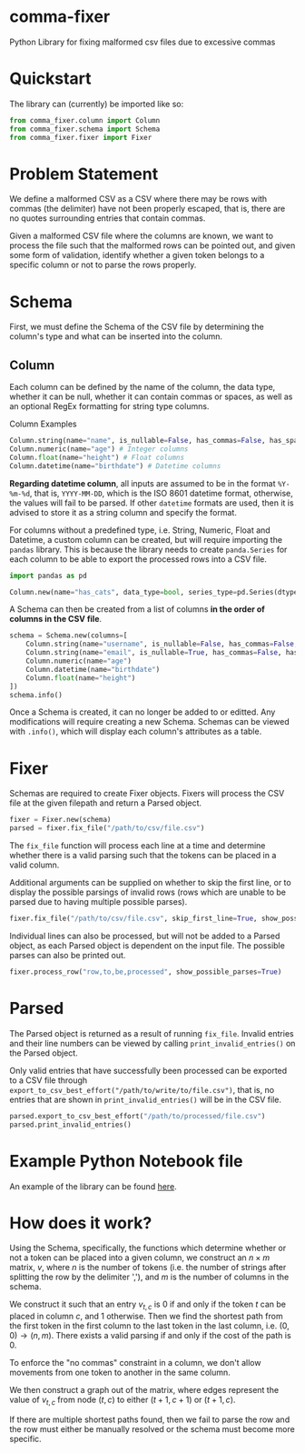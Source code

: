 # comma-fixer
Python Library for fixing malformed csv files due to excessive commas

# Quickstart

The library can (currently) be imported like so:

```python
from comma_fixer.column import Column
from comma_fixer.schema import Schema
from comma_fixer.fixer import Fixer
```

# Problem Statement

We define a malformed CSV as a CSV where there may be rows with commas (the delimiter) have not been properly escaped, that is, there are no quotes surrounding entries that contain commas.

Given a malformed CSV file where the columns are known, we want to process the file such that the malformed rows can be pointed out, and given some form of validation, identify whether a given
token belongs to a specific column or not to parse the rows properly.

# Schema

First, we must define the Schema of the CSV file by determining the column's type and what can be inserted into the column.

## Column

Each column can be defined by the name of the column, the data type, whether it can be null, whether it can contain commas or spaces, as well as an optional RegEx formatting for string type columns.

Column Examples
```python
Column.string(name="name", is_nullable=False, has_commas=False, has_spaces=True) # Text columns
Column.numeric(name="age") # Integer columns
Column.float(name="height") # Float columns
Column.datetime(name="birthdate") # Datetime columns
```

**Regarding datetime column**, all inputs are assumed to be in the format `%Y-%m-%d`, that is, `YYYY-MM-DD`, which is the ISO 8601 datetime format, otherwise, the values
will fail to be parsed. If other `datetime` formats are used, then it is advised to store it as a string column and specify the format.

For columns without a predefined type, i.e. String, Numeric, Float and Datetime, a custom column can be created, but will require importing the `pandas` library. This is because the library needs to create `panda.Series` for each column to be able to export the processed rows into a CSV file.

```python
import pandas as pd

Column.new(name="has_cats", data_type=bool, series_type=pd.Series(dtype=bool), is_nullable=False, has_commas=False, has_spaces=False, format=None) # For columns that don't have predefined types
```

A Schema can then be created from a list of columns **in the order of columns in the CSV file**.

```python
schema = Schema.new(columns=[
    Column.string(name="username", is_nullable=False, has_commas=False, has_spaces=False),
    Column.string(name="email", is_nullable=True, has_commas=False, has_spaces=False, format=r"[a-zA-Z0-9\.-]+@[a-z]+(\.[a-z]+)+")
    Column.numeric(name="age")
    Column.datetime(name="birthdate")
    Column.float(name="height")
])
schema.info()
```

Once a Schema is created, it can no longer be added to or editted. Any modifications will require creating a new Schema.
Schemas can be viewed with `.info()`, which will display each column's attributes as a table.

# Fixer

Schemas are required to create Fixer objects. Fixers will process the CSV file at the given filepath and return a Parsed object.

```python
fixer = Fixer.new(schema)
parsed = fixer.fix_file("/path/to/csv/file.csv")
```

The `fix_file` function will process each line at a time and determine whether there is a valid parsing such that the tokens
can be placed in a valid column.

Additional arguments can be supplied on whether to skip the first line, or to display the possible parsings of invalid rows (rows
which are unable to be parsed due to having multiple possible parses).

```python
fixer.fix_file("/path/to/csv/file.csv", skip_first_line=True, show_possible_parses=True)
```

Individual lines can also be processed, but will not be added to a Parsed object, as each Parsed object is dependent on the input file.
The possible parses can also be printed out.

```python
fixer.process_row("row,to,be,processed", show_possible_parses=True)
```


# Parsed

The Parsed object is returned as a result of running `fix_file`. Invalid entries and their line numbers can be viewed by calling
`print_invalid_entries()` on the Parsed object.

Only valid entries that have successfully been processed can be exported to a CSV file through `export_to_csv_best_effort("/path/to/write/to/file.csv")`,
that is, no entries that are shown in `print_invalid_entries()` will be in the CSV file.

```python
parsed.export_to_csv_best_effort("/path/to/processed/file.csv")
parsed.print_invalid_entries()
```

# Example Python Notebook file

An example of the library can be found [here](example.ipynb).

# How does it work?

Using the Schema, specifically, the functions which determine whether or not a token can be placed into a given column, we construct
an $n \times m$ matrix, $v$, where $n$ is the number of tokens (i.e. the number of strings after splitting the row by the delimiter ','), and
$m$ is the number of columns in the schema.

We construct it such that an entry $v_{t,c}$ is $0$ if and only if the token $t$ can be placed in column $c$, and $1$ otherwise.
Then we find the shortest path from the first token in the first column to the last token in the last column, i.e. $(0,0) \rightarrow (n,m)$.
There exists a valid parsing if and only if the cost of the path is 0.

To enforce the "no commas" constraint in a column, we don't allow movements from one token to another in the same column.

We then construct a graph out of the matrix, where edges represent the value of $v_{t,c}$ from node $(t, c)$ to either $(t+1, c+1)$ or $(t+1, c)$.

If there are multiple shortest paths found, then we fail to parse the row and the row must either be manually resolved or the schema must become more specific.
